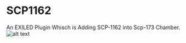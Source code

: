 # SCP1162
An EXILED Plugin Whisch is Adding SCP-1162 into Scp-173 Chamber.
![alt text](https://github.com/Marikider/SCP1162/blob/main/image.png?raw=true)
